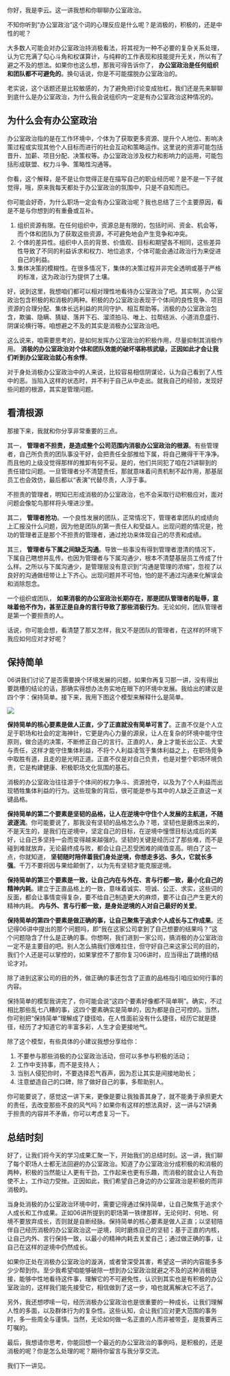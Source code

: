 你好，我是李云。这一讲我想和你聊聊办公室政治。

不知你听到“办公室政治”这个词的心理反应是什么呢？是消极的，积极的，还是中性的呢？

大多数人可能会对办公室政治持消极看法，将其视为一种不必要的复杂关系处理，认为它充满了勾心斗角和权谋算计，与纯粹的工作表现和技能提升无关，所以有了避之不及的想法。如果你也这么想，那我可得告诉你了， **办公室政治是任何组织和团队都不可避免的**。换句话说，你是不可能摆脱办公室政治的。

老实说，这个话题还是比较敏感的，为了避免把讨论变成抬杠，我们还是先来聊聊到底什么是办公室政治，为什么我会说组织内一定是有办公室政治这种情况的。

## 为什么会有办公室政治

办公室政治指的是在工作环境中，个体为了获取更多资源、提升个人地位、影响决策过程或实现其他个人目标而进行的社会互动和策略运作。这里说的资源可能包括晋升、加薪、项目分配、决策权等。办公室政治涉及权力和影响力的运用，可能包括形成联盟、权力斗争、策略性沟通等。

你看，这个解释，是不是让你觉得正是在描写自己的职业经历呢？是不是一下子就觉得，哦，原来我每天都处于办公室政治的氛围中，只是不自知而已。

你可能会好奇，为什么职场一定会有办公室政治呢？我也总结了三个主要原因，看是不是与你想到的有重叠或互补。

1. 组织资源有限。在任何组织中，资源总是有限的，包括时间、资金、机会等，而个体和团队为了获取这些资源，不可避免地会产生竞争和冲突。
2. 个体的差异性。组织中人员的背景、价值观、目标和期望各不相同，这些差异性导致了不同的利益诉求和权力、地位追求，个体可能会通过政治行为来促进自己的利益。
3. 集体决策的模糊性。在很多情况下，集体的决策过程并非完全透明或基于严格的标准，这为政治行为提供了土壤。

好，说到这里，我想咱们都可以相对理性地看待办公室政治了吧。其实啊，办公室政治包含积极的和消极的两种。积极的办公室政治表现于个体间的良性竞争、项目资源的合理分配、集体长远利益的共同守护、相互帮助等。消极的办公室政治包含，欺骗、隐瞒、猜疑、落井下石、溜须拍马、唯上、拉帮结派、小道消息盛行、阴谋论横行等。咱想避之不及的其实是消极办公室政治吧。

这么说来，咱需要思考的，是如何发挥办公室政治的积极作用，尽量抑制其消极作用。 **消极的办公室政治对个体和团队效能的破坏堪称核武级，正因如此才会让我们听到办公室政治就心有余悸**。

对于身处消极办公室政治中的人来说，比较容易相信阴谋论，认为自己看到了人性中的恶。当陷入这样的状态时，并不利于自己从中走出。就我自己的经验，发现好些问题的根源，其实是管理问题。

## 看清根源

那接下来，我就和你分享非常重要的三点。

其一， **管理者不担责，是造成整个公司范围内消极办公室政治的根源**。有些管理者，自己所负责的团队事没干好，会把责任全部推给下属，将自己撇得干干净净。而且他的上级没觉得那样的推卸有何不妥。是的，他们共同犯了咱在21讲聊到的责任错位问题。一旦管理者分不清楚责任，那就意味着问责机制不起作用，那基层员工也会效仿，最后都以“表演”代替尽责，人浮于事。

不担责的管理者，明知已形成消极的办公室政治，也不会采取行动积极应对，面对问题会像鸵鸟那样将头埋进沙里。

其二， **管理者抢功**。一个良性发展的团队，正常情况下，管理者拿团队的成绩向上汇报没什么问题，因为他是团队的第一责任人和受益人。出现问题的情况是，抢功的管理者正是那个不担责的管理者，通过抢功来体现自己的尽责和成绩。

其三， **管理者与下属之间缺乏沟通**。导致一些事没有得到管理者澄清的情况下，下属自己瞎想并乱传。也因为管理者与下属沟通少，根本不清楚基层员工传成了什么样。之所以与下属沟通少，是管理层没有意识到“沟通是管理的浓缩”，忽视了以良好的沟通做纽带让上下齐心。出现问题并不可怕，怕的是不通过沟通来化解误会和消除怨念。

一个组织或团队， **如果消极的办公室政治长期存在，那是团队管理者的耻辱，意味着他不作为，甚至正是自身的言行导致了那些消极行为**。无论如何，团队管理者是第一个要担责的人。

话说，你可能会想，看清楚了那又怎样，我又不是团队的管理者，在这样的环境下我应如何应对才好呢？

## 保持简单

06讲我们讨论了是否需要换个环境发展的问题，如果你再复习那一讲，没有得出要跳槽的结论的话，那确实得想办法务实地在眼下的环境中发展。我给出的建议是四个字：保持简单。接下来，我用下图这个模型来解释什么是简单。

![](https://static001.geekbang.org/resource/image/fe/dc/fe9918eb4bd02aaf88a55083c0cbdcdc.jpg?wh=4000x2250)

**保持简单的核心要素是做人正直，少了正直就没有简单可言了**。正直不仅是个人立足于职场和社会的定海神针，它更是内心力量的源泉，让人在复杂的环境中能守住原则，做合适的决策，不断修正自己的言行。正直的人，身上才能长出公正、大爱与责任，这样才能守住集体利益，不将个人利益凌驾于集体利益之上，在职场竞争中取胜有道，且走的是光明正道。正直不仅是对自己负责，也是对整个职场环境负责，它是构建健康、积极职场文化氛围的基石。

消极的办公室政治往往源于个体间的权力争斗、资源抢夺，以及为了个人利益而出现牺牲集体利益的行为。这些现象的背后，很可能是参与其中的人缺乏正直这一关键品格。

**保持简单的第二个要素是坚韧的品格，让人在逆境中守住个人发展的主航道，不随波逐流**。你可能要说了，那我没有坚韧的品格怎么办？嗯，坚韧也是磨炼出来的，不是天生的，是我们在逆境中，坚定自己的目标，在逆境中憧憬目标达成后的美好，让自己多坚持一会而变得越来越强的。坚韧的关键是经历过了那些难，而不是碰到难就放弃，无论最终成与败，都会让自己忍受困难的阈值变高。明白了这一点，你就知道， **坚韧随时陪伴着我们身处逆境，你想走多远、多久，它就长多强**。千万不要将因与果给颠倒了，以为先有坚韧才能克服逆境。

**保持简单的第三个要素是一致，让自己内在与外在、言与行都一致，最小化自己的精神内耗**。建立于正直品格上的一致，意味着诚实、坦诚、公正、求实，这些词的反面，都会让事情变得复杂，要不给自己制造更大的麻烦，要不让自己产生更大的精神内耗。 **内与外、言与行都一致，是身处逆境的人对自己最好的关爱**。

**保持简单的第四个要素是做正确的事，让自己聚焦于追求个人成长与工作成果**。还记得06讲中提出的那个问题吗，即“我在这家公司拿到了自己想要的结果吗？”这个问题隐含了什么是正确的事。你想啊，我们进到一家公司，搞消极的办公室政治一定不是主要目的吧。别人怎么搞我们很难拉住，但守好自己来这家公司的目的，我们个人还是可以掌控的，如果掌控不了那你复习06讲时，应当得出了跳槽的结论才对。

除了进到这家公司的目的外，做正确的事还包含了正直的品格指引咱应如何行事的内容。

保持简单的模型我讲完了，你可能会说“这四个要素好像都不简单啊”。确实，不过相比那些乱七八糟的事，这四个要素确实是简单的，因为都是自己可控的。当然，你可别把“保持简单”理解成了捷径哈，在人性面前没有什么捷径，经历它就是捷径，经历了才知道它的丰富多彩，人生才会更接地气。

除了这个模型，有些具体的小建议我想分享给你：

1. 不要参与那些消极的办公室政治活动，但可以多参与积极的活动；
2. 工作中支持事，而不是支持人；
3. 当别人侵犯你时，不要选择忍气吞声，因为忍让其实是间接地助长；
4. 注意塑造自己的口碑，除了做好自己的事，多帮助别人。

你可能要说了，感觉这一讲下来，更像是要让我独善其身了，就不能勇于承担更大的责任，去改变那些不良的风气吗？如果你有这样的想法真好，这一讲与21讲勇于担责的内容并不矛盾，你可以考虑复习一下。

## 总结时刻

好了，让我们将今天的学习成果汇聚一下，开始我们的总结时刻。这一讲，我们聊了每个职场人士都无法回避的办公室政治。知道了办公室政治分成积极的和消极的两种，积极的当然能让人更有干劲，工作起来也更有乐趣，而消极的就会让人有劲使不上，工作动力受挫。正因如此，我们希望自己身边的办公室政治是积极的而非消极的。

当身处消极的办公室政治环境中时，需要记得通过保持简单，让自己聚焦于追求个人成长和工作成果。正如06讲所提到的职场第一铁律那样，无论何时、何地、何境不要放弃成长，否则就是自断经脉。保持简单的核心要素是做人正直；以坚韧陪伴自己经历消极的办公室政治这一逆境，同时磨炼自己的坚韧；基于正直的内核，让自己内外、言行保持一致，以最小的精神内耗去关爱自己；通过做正确的事，让自己在这样的逆境中仍然成长。

如果你正处在消极办公室政治的漩涡，或者曾深受其害，希望这一讲的内容能多多少少帮到你。至少我希望咱能够破除一想到办公室政治就避之不及的这种消极链接，能够中性地看待这件事，理解它的不可避免性，认识到其实也是有积极的办公室政治的，这样我们能先接受它，相信做到了这一步，咱也就离解决它不远了。

另外，我还想啰嗦一句，经历消极办公室政治也是很重要的一种成长，让我们理解人性的多面，以及群体行为的复杂性。这些认知，会让我们应对更大范围的事务时，多一些周全与谨慎。当然，无论如何做一名正直的人而非被带歪，是我要再三叮嘱的。

最后，我想请你思考，你能回想一个最近的办公室政治的事例吗，是积极的，还是消极的呢？你是怎么处理的呢？期待你留言与我分享交流。

我们下一讲见。